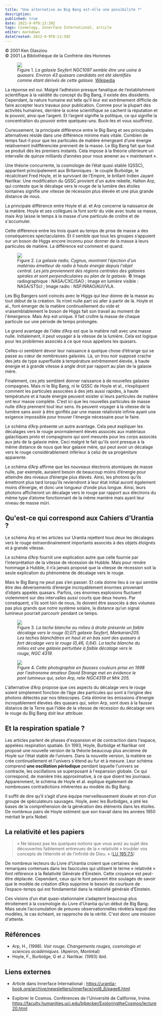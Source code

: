 ```yaml
---
title: "Une alternative au Big Bang est-elle une possibilité ?"
description: 
published: true
date: 2022-9-9T8:13:39Z
tags: Cosmology, Innerface International, article
editor: markdown
dateCreated: 2022-9-9T8:13:39Z
---
```


<p class="v-card v-sheet theme--light gray lighten-3 px-2">© 2001 Ken Glasziou<br>© 2001 La Bibliothèque de la Confrérie des Hommes</p>


<figure id="Figure_1" class="image urantiapedia image-style-align-right">
<img src="/image/article/Ken_Glasziou/The_Red_Shift_Shifted/NGC1097_-_ESO_-_eso0438d.jpg">
<figcaption>Figure 1. <em>La galaxie Seyfert NGC1097 semble être une usine à quasars. Environ 43 quasars candidats ont été identifiés comme étant dérivés de cette galaxie.</em> <a href="https://commons.wikimedia.org/wiki/File:NGC1097_-_ESO_-_eso0438d.jpg">Wikipedia</a></figcaption>
</figure>

La réponse est oui. Malgré l’adhésion presque fanatique de l’establishment scientifique à la validité du concept du Big Bang, il existe des dissidents. Cependant, la nature humaine est telle qu’il leur est extrêmement difficile de faire accepter leurs travaux pour publication. Comme pour la plupart des activités humaines, derrière la scène scientifique se cachent la réputation et le pouvoir, ainsi que l’argent. Et l’argent signifie la politique, ce qui signifie la concentration du pouvoir entre quelques-uns. Buck-les et vous souffrirez.

Curieusement, la principale différence entre le Big Bang et ses principales alternatives réside dans une différence minime mais vitale. Combien de temps faut-il pour que les particules de matière émergeant d’une énergie relativement indifférenciée prennent de la masse. Le Big Bang fait que tout se produit dès les premiers instants. Cela impose à la théorie ultérieure un intervalle de quinze milliards d’années pour nous amener au « maintenant ».

Une théorie concurrente, la cosmologie de l’état quasi stable (QSSC), appartient principalement aux Britanniques : le couple Burbidge, le récalcitrant Fred Hoyle, et le survivant de l’Empire, le brillant Indien Jayant Narlikar. Une modification du QSSC provient d'un autre rebelle, Halton Arp, qui conteste que le décalage vers le rouge de la lumière des étoiles lointaines signifie une vitesse de récession plus élevée et une plus grande distance de nous.

La principale différence entre Hoyle et al. et Arp concerne la naissance de la matière. Hoyle et ses collègues la font sortir du vide avec toute sa masse, mais Arp laisse le temps à la masse d'une particule de croître et de s'accumuler.

Cette différence entre les trois quant au temps de prise de masse a des conséquences spectaculaires. Et il semble que tous les groupes s’appuient sur un boson de Higgs encore inconnu pour donner de la masse à leurs particules de matière. La différence est comment et quand.
<br style="clear:both;"/>

<figure id="Figure_2" class="image urantiapedia">
<img src="/image/article/Ken_Glasziou/The_Red_Shift_Shifted/8838999300177722-800x644.jpg">
<figcaption>Figure 2. <em>La galaxie radio, Cygnus, montrant l'éjection d'un matériau émetteur de radio à haute énergie depuis l'objet central. Les jets proviennent des régions centrales des galaxies spirales et sont perpendiculaires au plan de la galaxie.</em> © Image radiographique : NASA/CXC/SAO ; Image en lumière visible : NASA/STScI ; Image radio : NSF/NRAO/AUI/VLA.</figcaption>
</figure>

Les Big Bangers sont coincés avec le Higgs qui leur donne de la masse au tout début de la création. Ils n’ont nulle part où aller à partir de là. Hoyle et al., font émerger de la matière continuellement du vide et vraisemblablement le boson de Higgs fait son travail au moment de l'émergence. Mais Arp est unique. Il fait croître la masse de chaque particule sur une période de temps prolongée.

Le grand avantage de l’idée d’Arp est que la matière naît avec une masse nulle. Initialement, il peut voyager à la vitesse de la lumière. Cela est logique pour les problèmes associés à ce que nous appelons les quasars.

Celles-ci semblent devoir leur naissance à quelque chose d’étrange qui se passe au cœur de nombreuses galaxies. Là, un trou noir supposé crache des jets de type superfluide à température extrêmement élevée, à haute énergie et à grande vitesse à angle droit par rapport au plan de la galaxie mère.

Finalement, ces jets semblent donner naissance à de nouvelles galaxies compagnes. Mais ni le Big Bang, ni le QSSC de Hoyle et al., n’expliquent comment les particules associées à des jets aussi rapides, à haute température et à haute énergie peuvent exister si leurs particules de matière ont leur masse complète. C’est ici que les nouvelles particules de masse nulle d’Arp prennent tout leur sens. Ils peuvent voyager à la vitesse de la lumière sans avoir à être gonflés par une masse relativiste infinie ayant une exigence impossible pour trouver l'énergie nécessaire pour le faire.

Le schéma d’Arp présente un autre avantage. Cela peut expliquer les décalages vers le rouge anormalement élevés associés aux matériaux galactiques proto et compagnons qui sont mesurés pour les corps associés aux jets de la galaxie mère. Ceci malgré le fait qu'ils sont presque à la même distance de nous que leur galaxie mère, qui peut avoir un décalage vers le rouge considérablement inférieur à celui de sa progéniture apparente.

Le schéma d’Arp affirme que les nouveaux électrons atomiques de masse nulle, par exemple, auraient besoin de beaucoup moins d’énergie pour atteindre des niveaux d’énergie plus élevés. Ainsi, les photons qu’ils émettront plus tard lorsqu’ils reviendront à leur état initial auront également moins d’énergie, et donc une longueur d’onde plus longue. Ainsi, leurs photons afficheront un décalage vers le rouge par rapport aux électrons du même type d’atome fonctionnant de la même manière mais ayant leur niveau de masse mûri.

## Qu'est-ce qui correspond aux Cahiers d'Urantia ?

Le schéma Arp et les articles sur Urantia rejettent tous deux les décalages vers le rouge extraordinairement importants associés à des objets éloignés et à grande vitesse.

Le schéma d’Arp fournit une explication autre que celle fournie par l’interprétation de la vitesse de récession de Hubble. Mais pour rendre hommage à Hubble, il n’a jamais proposé que la vitesse de récession soit la seule explication du phénomène de décalage vers le rouge.

Mais le Big Bang ne peut pas s’en passer. Et cela donne lieu à ce qui semble être des déversements d’énergie incroyablement énormes provenant d’objets appelés quasars. Parfois, ces énormes explosions fluctuent violemment sur des intervalles aussi courts que deux heures. Par conséquent, s’ils sont loin de nous, ils doivent être associés à des volumes pas plus grands que notre système solaire, la distance qu’un signal lumineux pourrait parcourir pendant ce temps.

<figure id="Figure_3" class="image urantiapedia image-style-align-right">
<img src="/image/article/Ken_Glasziou/Is_an_Alternative_to_the_Big_Bang_a_Possibilty/NGC_4319.jpg">
<figcaption>Figure 3. <em>La tache blanche au milieu à droite présente un faible décalage vers le rouge (0,07) galaxie Seyfert, Markarian205. Les taches blanchâtres en haut et en bas sont des quasars à fort décalage vers le rouge (0,46, 0,64). La tache blanche du milieu est une galaxie perturbée à faible décalage vers le rouge, NGC 4319.</em></figcaption>
</figure>

<figure id="Figure_4" class="image urantiapedia image-style-align-right">
<img src="/image/article/Ken_Glasziou/Is_an_Alternative_to_the_Big_Bang_a_Possibilty/arpngc4319.jpg">
<figcaption>Figure 4. <em>Cette photographie en fausses couleurs prise en 1998 par l'astronome amateur David Strange met en évidence le pont lumineux qui, selon Arp, relie NGC4319 et Mrk 205.</em></figcaption>
</figure>

L’alternative d’Arp propose que ces aspects du décalage vers le rouge soient simplement fonction de l’âge des particules qui sont à l’origine des photons détectés par nos télescopes. Cela élimine les émissions d’énergie incroyablement élevées des quasars qui, selon Arp, sont dues à la fausse distance de la Terre que l’idée de la vitesse de récession du décalage vers le rouge du Big Bang doit leur attribuer.
<br style="clear:both;"/>

## Et la respiration spatiale ?

Les articles parlent de phases d'expansion et de contraction dans l'espace, appelées respiration spatiale. En 1993, Hoyle, Burbidge et Narlikar ont proposé une nouvelle version de la théorie beaucoup plus ancienne de Hoyle sur l’état stable de l’univers. Dans la nouvelle version, la matière se crée continuellement et l'univers s'étend au fur et à mesure. Leur schéma comprend **une oscillation périodique** pendant laquelle l'univers se contracte, les oscillations se superposant à l'expansion globale. Ce qui correspond, de manière très approximative, à ce que disent les journaux. Apparemment, le schéma de Hoyle et al. explique également de nombreuses contradictions inhérentes au modèle du Big Bang.

Il suffit de dire qu’il s’agit d’une équipe merveilleusement douée et non d’un groupe de spéculateurs sauvages. Hoyle, avec les Burbidges, a jeté les bases de la compréhension de la génération des éléments dans les étoiles. De nombreux pairs de Hoyle estiment que son travail dans les années 1950 méritait le prix Nobel.

## La relativité et les papiers

> « Ne laissez pas les quelques notions que vous avez au sujet des découvertes faiblement entrevues de la « relativité » troubler vos concepts de l’éternité et de l’infinité de Dieu. » ([LU 195:7.5](/fr/The_Urantia_Book/195#p7_5))

De nombreux lecteurs du Livre d’Urantia croient que certaines des remarques contenues dans les fascicules qui utilisent le terme « relativité » font référence à la Relativité Générale d’Einstein. Cette croyance est peut-être déplacée. Cependant, ceux qui le font peuvent être soulagés de savoir que le modèle de création d’Arp supprime le besoin de courbure de l’espace-temps qui est fondamental dans la relativité générale d’Einstein.

Ces visions d’un état quasi-stationnaire s’adaptent beaucoup plus étroitement à la cosmologie du Livre d’Urantia qu’un début de Big Bang. Mais seule l’accumulation de preuves observationnelles révélera lequel des modèles, le cas échéant, se rapproche de la vérité. C'est donc une mission d'attente.

## Références

- Arp, H., (1998). _Voir rouge. Changements rouges, cosmologie et sciences académiques_. (Apeiron, Montréal)
- Hoyle, F., Burbidge, G et J. Narlikar. (1993) ibid.

## Liens externes

- Article dans Innerface International : https://urantia-book.org/archive/newsletters/innerface/vol8_6/page6.html

- Explorer le Cosmos. Conférences de l'Université de Californie, Irvine. https://faculty.humanities.uci.edu/bjbecker/ExploringtheCosmos/lecture20.html


